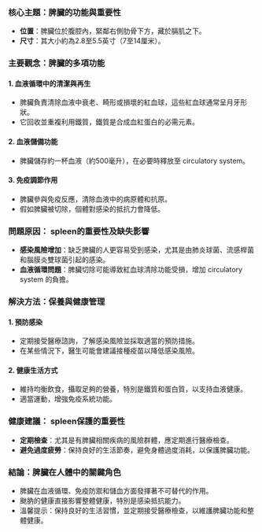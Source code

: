 ### 核心主題：脾臟的功能與重要性

- **位置**：脾臟位於腹腔內，緊鄰右側肋骨下方，藏於膈肌之下。
- **尺寸**：其大小約為2.8至5.5英寸（7至14厘米）。

### 主要觀念：脾臟的多項功能

#### 1. 血液循環中的清潔與再生
- 脾臟負責清除血液中衰老、畸形或損壞的紅血球，這些紅血球通常呈月牙形狀。
- 它回收並重複利用鐵質，鐵質是合成血紅蛋白的必需元素。

#### 2. 血液儲備功能
- 脾臟儲存約一杯血液（約500毫升），在必要時釋放至 circulatory system。

#### 3. 免疫調節作用
- 脾臟參與免疫反應，清除血液中的病原體和抗原。
- 假如脾臟被切除，個體對感染的抵抗力會降低。

### 問題原因： spleen的重要性及缺失影響

- **感染風險增加**：缺乏脾臟的人更容易受到感染，尤其是由肺炎球菌、流感桿菌和腦膜炎雙球菌引起的感染。
- **血液循環問題**：脾臟切除可能導致紅血球清除功能受損，增加 circulatory system 的負擔。

### 解決方法：保養與健康管理

#### 1. 預防感染
- 定期接受醫療諮詢，了解感染風險並採取適當的預防措施。
- 在某些情況下，醫生可能會建議接種疫苗以降低感染風險。

#### 2. 健康生活方式
- 維持均衡飲食，攝取足夠的營養，特別是鐵質和蛋白質，以支持血液健康。
- 適當運動，增強免疫系統功能。

### 健康建議： spleen保護的重要性

- **定期檢查**：尤其是有脾臟相關疾病的風險群體，應定期進行醫療檢查。
- **避免過度疲勞**：保持良好的生活節奏，避免身體過度消耗，以保護脾臟功能。

### 結論：脾臟在人體中的關鍵角色

- 脾臟在血液循環、免疫防禦和儲血方面發揮著不可替代的作用。
- 颫肭的健康直接影響整體健康，特別是感染抵抗能力。
- 溫馨提示：保持良好的生活習慣，並定期接受醫療檢查，以維護脾臟功能和整體健康。